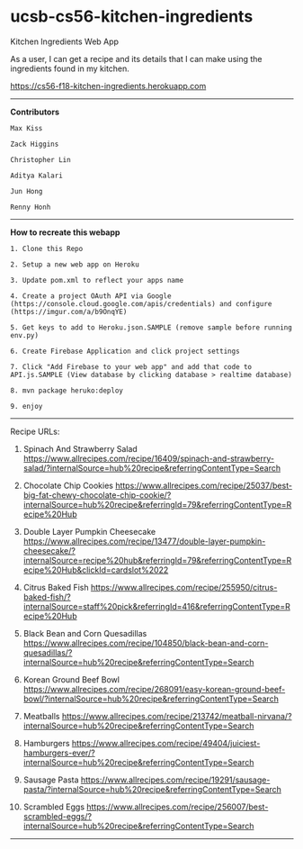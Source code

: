 # ucsb-cs56-kitchen-ingredients
Kitchen Ingredients Web App

As a user, I can get a recipe and its details that I can make using the ingredients found in my kitchen.

https://cs56-f18-kitchen-ingredients.herokuapp.com


******************************************************************************************************************************

__Contributors__
      
    Max Kiss
    
    Zack Higgins
    
    Christopher Lin
    
    Aditya Kalari
    
    Jun Hong
    
    Renny Honh
    

******************************************************************************************************************************
__How to recreate this webapp__
    
    1. Clone this Repo
    
    2. Setup a new web app on Heroku
    
    3. Update pom.xml to reflect your apps name
    
    4. Create a project OAuth API via Google (https://console.cloud.google.com/apis/credentials) and configure (https://imgur.com/a/b9OnqYE)
    
    5. Get keys to add to Heroku.json.SAMPLE (remove sample before running env.py)
    
    6. Create Firebase Application and click project settings
    
    7. Click "Add Firebase to your web app" and add that code to API.js.SAMPLE (View database by clicking database > realtime database)
   
    8. mvn package heruko:deploy
    
    9. enjoy

******************************************************************************************************************************
Recipe URLs:
1. Spinach And Strawberry Salad
https://www.allrecipes.com/recipe/16409/spinach-and-strawberry-salad/?internalSource=hub%20recipe&referringContentType=Search

2. Chocolate Chip Cookies
https://www.allrecipes.com/recipe/25037/best-big-fat-chewy-chocolate-chip-cookie/?internalSource=hub%20recipe&referringId=79&referringContentType=Recipe%20Hub

3. Double Layer Pumpkin Cheesecake
https://www.allrecipes.com/recipe/13477/double-layer-pumpkin-cheesecake/?internalSource=recipe%20hub&referringId=79&referringContentType=Recipe%20Hub&clickId=cardslot%2022

4. Citrus Baked Fish
https://www.allrecipes.com/recipe/255950/citrus-baked-fish/?internalSource=staff%20pick&referringId=416&referringContentType=Recipe%20Hub

5. Black Bean and Corn Quesadillas
https://www.allrecipes.com/recipe/104850/black-bean-and-corn-quesadillas/?internalSource=hub%20recipe&referringContentType=Search

6. Korean Ground Beef Bowl
https://www.allrecipes.com/recipe/268091/easy-korean-ground-beef-bowl/?internalSource=hub%20recipe&referringContentType=Search

7. Meatballs
https://www.allrecipes.com/recipe/213742/meatball-nirvana/?internalSource=hub%20recipe&referringContentType=Search

8. Hamburgers
https://www.allrecipes.com/recipe/49404/juiciest-hamburgers-ever/?internalSource=hub%20recipe&referringContentType=Search

9. Sausage Pasta
https://www.allrecipes.com/recipe/19291/sausage-pasta/?internalSource=hub%20recipe&referringContentType=Search

10. Scrambled Eggs
https://www.allrecipes.com/recipe/256007/best-scrambled-eggs/?internalSource=hub%20recipe&referringContentType=Search
*****************************************************************************************************************************

